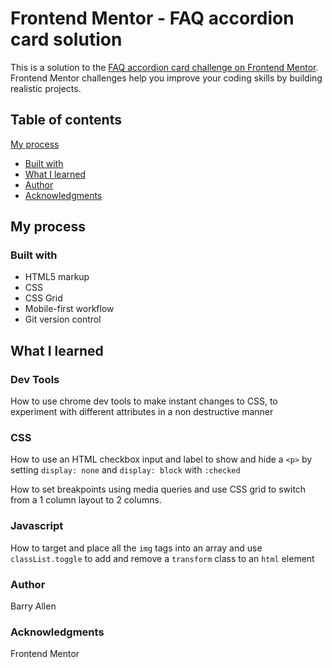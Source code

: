 # Frontend Mentor - FAQ accordion card solution

This is a solution to the [FAQ accordion card challenge on Frontend Mentor](https://www.frontendmentor.io/challenges/faq-accordion-card-XlyjD0Oam). Frontend Mentor challenges help you improve your coding skills by building realistic projects. 

## Table of contents

[My process](#my-process)
  - [Built with](#built-with)
  - [What I learned](#what-i-learned)
- [Author](#author)
- [Acknowledgments](#acknowledgments)

## My process

### Built with

- HTML5 markup
- CSS
- CSS Grid
- Mobile-first workflow
- Git version control

## What I learned

### Dev Tools
How to use chrome dev tools to make instant changes to CSS, to experiment with different attributes in a non destructive manner

### CSS 

How to use an HTML checkbox input and label to show and hide a `<p>` by setting `display: none` and `display: block` with `:checked` 

How to set breakpoints using media queries and use CSS grid to switch from a 1 column layout to 2 columns.

### Javascript
How to target and place all the `img` tags into an array and use `classList.toggle` to add and remove a `transform` class to an `html` element

### Author
Barry Allen

### Acknowledgments
Frontend Mentor